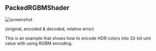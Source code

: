 PackedRGBMShader
----------------

![screenshot](https://i.imgur.com/XMSJbCAl.png)

(original, encoded & decoded, relative error)

This is an example that shows how to encode HDR colors into 32-bit uint value
with using RGBM encoding.
